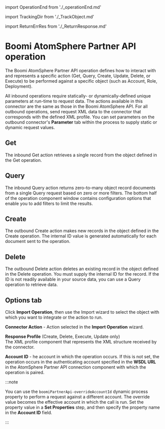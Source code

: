 import OperationEnd from './_operationEnd.md'

import TrackingDir from './_TrackObject.md'

import ReturnErrRes from './_ReturnResponse.md'

# Boomi AtomSphere Partner API operation 

<head>
  <meta name="guidename" content="Integration"/>
  <meta name="context" content="GUID-e5ce2e1d-9036-41c9-9a4d-3629f255b375"/>
</head>


The Boomi AtomSphere Partner API operation defines how to interact with and represents a specific action \(Get, Query, Create, Update, Delete, or Execute\) to be performed against a specific object \(such as Account, Role, Deployment\).

All inbound operations require statically- or dynamically-defined unique parameters at run-time to request data. The actions available in this connector are the same as those in the Boomi AtomSphere API. For all outbound operations, send request XML data to the connector that corresponds with the defined XML profile. You can set parameters on the outbound connector's **Parameter** tab within the process to supply static or dynamic request values.

## Get 

The inbound Get action retrieves a single record from the object defined in the Get operation.

## Query 

The inbound Query action returns zero-to-many object record documents from a single Query request based on zero or more filters. The bottom half of the operation component window contains configuration options that enable you to add filters to limit the results.

## Create 

The outbound Create action makes new records in the object defined in the Create operation. The internal ID value is generated automatically for each document sent to the operation.

## Delete 

The outbound Delete action deletes an existing record in the object defined in the Delete operation. You must supply the internal ID for the record. If the ID is not readily available in your source data, you can use a Query operation to retrieve data.

## **Options** tab 

Click **Import Operation**, then use the Import wizard to select the object with which you want to integrate or the action to run.




**Connector Action** - 
Action selected in the **Import Operation** wizard.

<TrackingDir />

**Response Profile** \(Create, Delete, Execute, Update only\)  
The XML profile component that represents the XML structure received by the connector.

<ReturnErrRes />

**Account ID** - 
he account in which the operation occurs. If this is not set, the operation occurs in the authenticating account specified in the **WSDL URL** in the AtomSphere Partner API connection component with which the operation is paired.


:::note

You can use the `boomiPartnerApi-overrideAccountId` dynamic process property to perform a request against a different account. The override value becomes the effective account in which the call is run. Set the property value in a **Set Properties** step, and then specify the property name in the **Account ID** field.

:::

<OperationEnd />